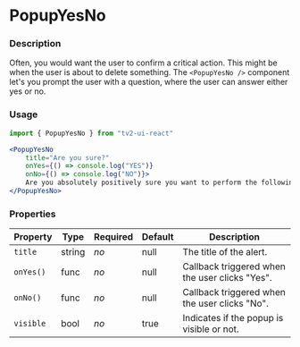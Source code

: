 # PopupYesNo

### Description
Often, you would want the user to confirm a critical action. This might be when the user
is about to delete something. The `<PopupYesNo />` component let's you prompt the user
with a question, where the user can answer either yes or no.

### Usage
```javascript
import { PopupYesNo } from "tv2-ui-react"
```

```jsx
<PopupYesNo
    title="Are you sure?"
    onYes={() => console.log("YES")}
    onNo={() => console.log("NO")}>
    Are you absolutely positively sure you want to perform the following action?
</PopupYesNo>
```


### Properties
| Property | Type | Required | Default | Description |
| --- | --- | --- | --- | --- |
| `title` | string | *no* | null | The title of the alert. |
| `onYes()` | func | *no* | null | Callback triggered when the user clicks "Yes". |
| `onNo()` | func | *no* | null | Callback triggered when the user clicks "No". |
| `visible` | bool | *no* | true | Indicates if the popup is visible or not. |
